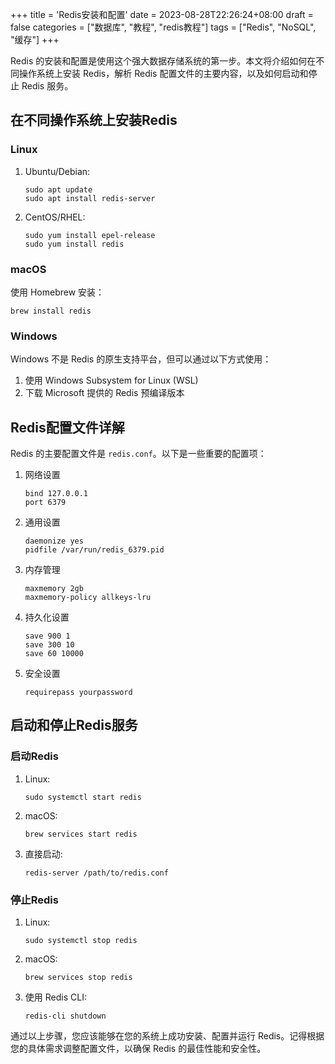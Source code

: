 +++
title = 'Redis安装和配置'
date = 2023-08-28T22:26:24+08:00
draft = false
categories = ["数据库", "教程", "redis教程"]
tags = ["Redis", "NoSQL", "缓存"]
+++

Redis 的安装和配置是使用这个强大数据存储系统的第一步。本文将介绍如何在不同操作系统上安装 Redis，解析 Redis 配置文件的主要内容，以及如何启动和停止 Redis 服务。

## 在不同操作系统上安装Redis

### Linux

1. Ubuntu/Debian:
   ```
   sudo apt update
   sudo apt install redis-server
   ```

2. CentOS/RHEL:
   ```
   sudo yum install epel-release
   sudo yum install redis
   ```

### macOS

使用 Homebrew 安装：
```
brew install redis
```

### Windows

Windows 不是 Redis 的原生支持平台，但可以通过以下方式使用：

1. 使用 Windows Subsystem for Linux (WSL)
2. 下载 Microsoft 提供的 Redis 预编译版本

## Redis配置文件详解

Redis 的主要配置文件是 `redis.conf`。以下是一些重要的配置项：

1. 网络设置
   ```
   bind 127.0.0.1
   port 6379
   ```

2. 通用设置
   ```
   daemonize yes
   pidfile /var/run/redis_6379.pid
   ```

3. 内存管理
   ```
   maxmemory 2gb
   maxmemory-policy allkeys-lru
   ```

4. 持久化设置
   ```
   save 900 1
   save 300 10
   save 60 10000
   ```

5. 安全设置
   ```
   requirepass yourpassword
   ```

## 启动和停止Redis服务

### 启动Redis

1. Linux:
   ```
   sudo systemctl start redis
   ```

2. macOS:
   ```
   brew services start redis
   ```

3. 直接启动:
   ```
   redis-server /path/to/redis.conf
   ```

### 停止Redis

1. Linux:
   ```
   sudo systemctl stop redis
   ```

2. macOS:
   ```
   brew services stop redis
   ```

3. 使用 Redis CLI:
   ```
   redis-cli shutdown
   ```

通过以上步骤，您应该能够在您的系统上成功安装、配置并运行 Redis。记得根据您的具体需求调整配置文件，以确保 Redis 的最佳性能和安全性。